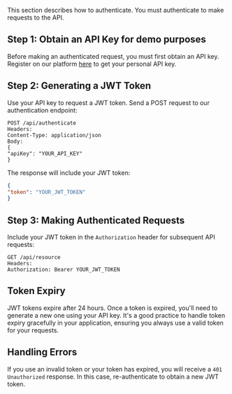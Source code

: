 This section describes how to authenticate. You must authenticate to make requests to the API.

## Step 1: Obtain an API Key for demo purposes

Before making an authenticated request, you must first obtain an API key. Register on our platform [here](#link-to-registration-page) to get your personal API key.

## Step 2: Generating a JWT Token

Use your API key to request a JWT token. Send a POST request to our authentication endpoint:

```
POST /api/authenticate
Headers:
Content-Type: application/json
Body:
{
"apiKey": "YOUR_API_KEY"
}
```

The response will include your JWT token:

```json
{
"token": "YOUR_JWT_TOKEN"
}
```

## Step 3: Making Authenticated Requests

Include your JWT token in the `Authorization` header for subsequent API requests:

```
GET /api/resource
Headers:
Authorization: Bearer YOUR_JWT_TOKEN
```

## Token Expiry

JWT tokens expire after 24 hours. Once a token is expired, you'll need to generate a new one using your API key. It's a good practice to handle token expiry gracefully in your application, ensuring you always use a valid token for your requests.

## Handling Errors

If you use an invalid token or your token has expired, you will receive a `401 Unauthorized` response. In this case, re-authenticate to obtain a new JWT token.

